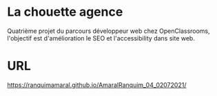# La chouette agence

Quatrième projet du parcours développeur web chez OpenClassrooms, l'objectif est d'amélioration le SEO et l'accessibility dans site web.


# URL
https://ranquimamaral.github.io/AmaralRanquim_04_02072021/
